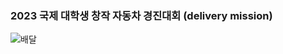 ### 2023 국제 대학생 창작 자동차 경진대회 (delivery mission)

![배달](https://github.com/euiseok-shin/delivery_mission/assets/113001693/8049fa15-c914-4301-9968-d878acae5fde)
